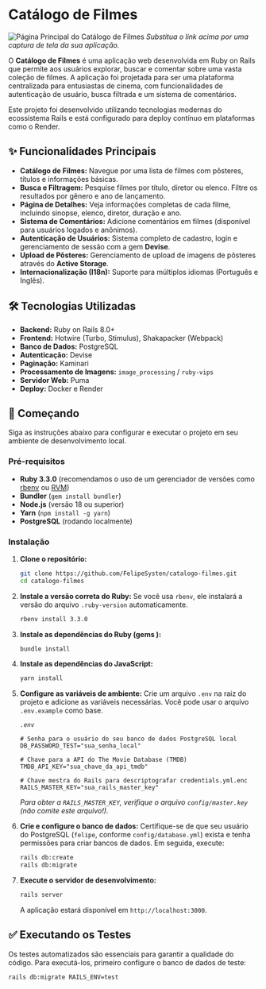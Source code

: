 # Catálogo de Filmes

![Página Principal do Catálogo de Filmes](https://i.imgur.com/your-screenshot-url.png )
*Substitua o link acima por uma captura de tela da sua aplicação.*

O **Catálogo de Filmes** é uma aplicação web desenvolvida em Ruby on Rails que permite aos usuários explorar, buscar e comentar sobre uma vasta coleção de filmes. A aplicação foi projetada para ser uma plataforma centralizada para entusiastas de cinema, com funcionalidades de autenticação de usuário, busca filtrada e um sistema de comentários.

Este projeto foi desenvolvido utilizando tecnologias modernas do ecossistema Rails e está configurado para deploy contínuo em plataformas como o Render.

## ✨ Funcionalidades Principais

- **Catálogo de Filmes:** Navegue por uma lista de filmes com pôsteres, títulos e informações básicas.
- **Busca e Filtragem:** Pesquise filmes por título, diretor ou elenco. Filtre os resultados por gênero e ano de lançamento.
- **Página de Detalhes:** Veja informações completas de cada filme, incluindo sinopse, elenco, diretor, duração e ano.
- **Sistema de Comentários:** Adicione comentários em filmes (disponível para usuários logados e anônimos).
- **Autenticação de Usuários:** Sistema completo de cadastro, login e gerenciamento de sessão com a gem **Devise**.
- **Upload de Pôsteres:** Gerenciamento de upload de imagens de pôsteres através do **Active Storage**.
- **Internacionalização (I18n):** Suporte para múltiplos idiomas (Português e Inglês).

## 🛠️ Tecnologias Utilizadas

- **Backend:** Ruby on Rails 8.0+
- **Frontend:** Hotwire (Turbo, Stimulus), Shakapacker (Webpack)
- **Banco de Dados:** PostgreSQL
- **Autenticação:** Devise
- **Paginação:** Kaminari
- **Processamento de Imagens:** `image_processing` / `ruby-vips`
- **Servidor Web:** Puma
- **Deploy:** Docker e Render

## 🚀 Começando

Siga as instruções abaixo para configurar e executar o projeto em seu ambiente de desenvolvimento local.

### Pré-requisitos

- **Ruby 3.3.0** (recomendamos o uso de um gerenciador de versões como [rbenv](https://github.com/rbenv/rbenv ) ou [RVM](https://rvm.io/ ))
- **Bundler** (`gem install bundler`)
- **Node.js** (versão 18 ou superior)
- **Yarn** (`npm install -g yarn`)
- **PostgreSQL** (rodando localmente)

### Instalação

1.  **Clone o repositório:**
    ```bash
    git clone https://github.com/FelipeSysten/catalogo-filmes.git
    cd catalogo-filmes
    ```

2.  **Instale a versão correta do Ruby:**
    Se você usa `rbenv`, ele instalará a versão do arquivo `.ruby-version` automaticamente.
    ```bash
    rbenv install 3.3.0
    ```

3.  **Instale as dependências do Ruby (gems ):**
    ```bash
    bundle install
    ```

4.  **Instale as dependências do JavaScript:**
    ```bash
    yarn install
    ```

5.  **Configure as variáveis de ambiente:**
    Crie um arquivo `.env` na raiz do projeto e adicione as variáveis necessárias. Você pode usar o arquivo `.env.example` como base.

    *`.env`*
    ```env
    # Senha para o usuário do seu banco de dados PostgreSQL local
    DB_PASSWORD_TEST="sua_senha_local"

    # Chave para a API do The Movie Database (TMDB)
    TMDB_API_KEY="sua_chave_da_api_tmdb"

    # Chave mestra do Rails para descriptografar credentials.yml.enc
    RAILS_MASTER_KEY="sua_rails_master_key"
    ```
    *Para obter a `RAILS_MASTER_KEY`, verifique o arquivo `config/master.key` (não comite este arquivo!).*

6.  **Crie e configure o banco de dados:**
    Certifique-se de que seu usuário do PostgreSQL (`felipe`, conforme `config/database.yml`) exista e tenha permissões para criar bancos de dados. Em seguida, execute:
    ```bash
    rails db:create
    rails db:migrate
    ```

7.  **Execute o servidor de desenvolvimento:**
    ```bash
    rails server
    ```

    A aplicação estará disponível em `http://localhost:3000`.

## ✅ Executando os Testes

Os testes automatizados são essenciais para garantir a qualidade do código. Para executá-los, primeiro configure o banco de dados de teste:

```bash
rails db:migrate RAILS_ENV=test

